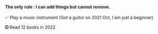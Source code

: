 #### The only rule : I can add things but cannot remove.

✅ Play a music instrument (Got a guitor on 2021 Oct, I am just a beginner)

❎ Read 12 books in 2022
